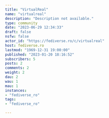 ```yaml
---
title: "VirtualReal" 
name: "virtualreal"
description: "Description not available."
type: community
date: "2023-06-29 12:34:33"
draft: false
nsfw: false
actor_id: "https://fediverse.ro/c/virtualreal"
host: fediverse.ro
lastmod: "1969-12-31 19:00:00"
published: "2023-01-20 18:16:52"
subscribers: 5
posts: 2
comments: 2
weight: 2
dau: 2
wau: 1
mau: 1
instances:
- "fediverse_ro"
tags: 
- "fediverse_ro"

---
```

